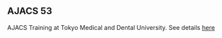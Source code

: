 ## AJACS 53

AJACS Training at Tokyo Medical and Dental University. See details 
[here](http://events.biosciencedbc.jp/training/ajacs53)
